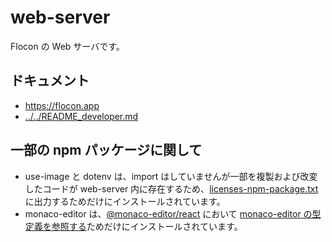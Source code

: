 # web-server

Flocon の Web サーバです。

## ドキュメント

-   <https://flocon.app>
-   [../../README_developer.md](../../README_developer.md)

## 一部の npm パッケージに関して

-   use-image と dotenv は、import はしていませんが一部を複製および改変したコードが web-server 内に存在するため、[licenses-npm-package.txt](./public/licenses-npm-package.txt) に出力するためだけにインストールされています。
-   monaco-editor は、[@monaco-editor/react](https://github.com/suren-atoyan/monaco-react) において [monaco-editor の型定義を参照する](https://github.com/suren-atoyan/monaco-react/tree/5b9a8e517065af5af2abf9e8e640b23b649b6178#installation)ためだけにインストールされています。
